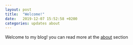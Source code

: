 ```yaml
---
layout: post
title:  "Welcome!"
date:   2019-12-07 15:52:58 +0200
categories: updates about
---
```

Welcome to my blog! you can read more at the [about](https://yoavramon.github.io/about/) section
